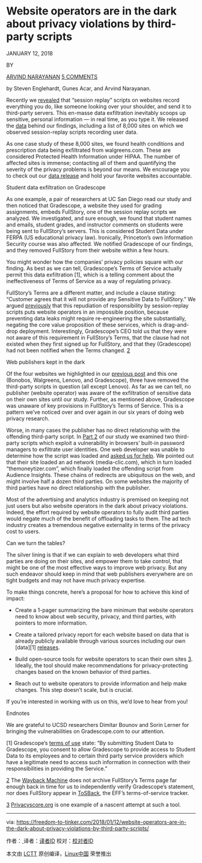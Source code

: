 Website operators are in the dark about privacy violations by third-party scripts
============================================================

JANUARY 12, 2018 

BY

 [ARVIND NARAYANAN][3] [5 COMMENTS][4]

by Steven Englehardt, Gunes Acar, and Arvind Narayanan.

Recently we [revealed][5] that “session replay” scripts on websites record everything you do, like someone looking over your shoulder, and send it to third-party servers. This en-masse data exfiltration inevitably scoops up sensitive, personal information — in real time, as you type it. We released the [data][6] behind our findings, including a list of 8,000 sites on which we observed session-replay scripts recording user data.

As one case study of these 8,000 sites, we found health conditions and prescription data being exfiltrated from walgreens.com. These are considered Protected Health Information under HIPAA. The number of affected sites is immense; contacting all of them and quantifying the severity of the privacy problems is beyond our means. We encourage you to check out our [data release][7] and hold your favorite websites accountable.

Student data exfiltration on Gradescope

As one example, a pair of researchers at UC San Diego read our study and then noticed that Gradescope, a website they used for grading assignments, embeds FullStory, one of the session replay scripts we analyzed. We investigated, and sure enough, we found that student names and emails, student grades, and instructor comments on students were being sent to FullStory’s servers. This is considered Student Data under FERPA (US educational privacy law). Ironically, Princeton’s own Information Security course was also affected. We notified Gradescope of our findings, and they removed FullStory from their website within a few hours.

You might wonder how the companies’ privacy policies square with our finding. As best as we can tell, Gradescope’s Terms of Service actually permit this data exfiltration [1], which is a telling comment about the ineffectiveness of Terms of Service as a way of regulating privacy.

FullStory’s Terms are a different matter, and include a clause stating: “Customer agrees that it will not provide any Sensitive Data to FullStory.” We argued [previously][8] that this repudiation of responsibility by session-replay scripts puts website operators in an impossible position, because preventing data leaks might require re-engineering the site substantially, negating the core value proposition of these services, which is drag-and-drop deployment. Interestingly, Gradescope’s CEO told us that they were not aware of this requirement in FullStory’s Terms, that the clause had not existed when they first signed up for FullStory, and that they (Gradescope) had not been notified when the Terms changed. [2]

Web publishers kept in the dark

Of the four websites we highlighted in our [previous post][9] and this one (Bonobos, Walgreens, Lenovo, and Gradescope), three have removed the third-party scripts in question (all except Lenovo). As far as we can tell, no publisher (website operator) was aware of the exfiltration of sensitive data on their own sites until our study. Further, as mentioned above, Gradescope was unaware of key provisions in FullStory’s Terms of Service. This is a pattern we’ve noticed over and over again in our six years of doing web privacy research.

Worse, in many cases the publisher has no direct relationship with the offending third-party script. In [Part 2][10] of our study we examined two third-party scripts which exploit a vulnerability in browsers’ built-in password managers to exfiltrate user identities. One web developer was unable to determine how the script was loaded and [asked us for help][11]. We pointed out that their site loaded an ad network (media-clic.com), which in turn loaded “themoneytizer.com”, which finally loaded the offending script from Audience Insights. These chains of redirects are ubiquitous on the web, and might involve half a dozen third parties. On some websites the majority of third parties have no direct relationship with the publisher.

Most of the advertising and analytics industry is premised on keeping not just users but also website operators in the dark about privacy violations. Indeed, the effort required by website operators to fully audit third parties would negate much of the benefit of offloading tasks to them. The ad tech industry creates a tremendous negative externality in terms of the privacy cost to users.

Can we turn the tables?

The silver lining is that if we can explain to web developers what third parties are doing on their sites, and empower them to take control, that might be one of the most effective ways to improve web privacy. But any such endeavor should keep in mind that web publishers everywhere are on tight budgets and may not have much privacy expertise.

To make things concrete, here’s a proposal for how to achieve this kind of impact:

*   Create a 1-pager summarizing the bare minimum that website operators need to know about web security, privacy, and third parties, with pointers to more information.

*   Create a tailored privacy report for each website based on data that is already publicly available through various sources including our own [data][1] [releases][2].

*   Build open-source tools for website operators to scan their own sites [3]. Ideally, the tool should make recommendations for privacy-protecting changes based on the known behavior of third parties.

*   Reach out to website operators to provide information and help make changes. This step doesn’t scale, but is crucial.

If you’re interested in working with us on this, we’d love to hear from you!

Endnotes

We are grateful to UCSD researchers Dimitar Bounov and Sorin Lerner for bringing the vulnerabilities on Gradescope.com to our attention.

[1] Gradescope’s [terms of use][12] state: “By submitting Student Data to Gradescope, you consent to allow Gradescope to provide access to Student Data to its employees and to certain third party service providers which have a legitimate need to access such information in connection with their responsibilities in providing the Service.”

[2] The [Wayback Machine][13] does not archive FullStory’s Terms page far enough back in time for us to independently verify Gradescope’s statement, nor does FullStory appear in [ToSBack][14], the EFF’s terms-of-service tracker.

[3] [Privacyscore.org][15] is one example of a nascent attempt at such a tool.

--------------------------------------------------------------------------------

via: https://freedom-to-tinker.com/2018/01/12/website-operators-are-in-the-dark-about-privacy-violations-by-third-party-scripts/

作者：[ ][a]
译者：[译者ID](https://github.com/译者ID)
校对：[校对者ID](https://github.com/校对者ID)

本文由 [LCTT](https://github.com/LCTT/TranslateProject) 原创编译，[Linux中国](https://linux.cn/) 荣誉推出

[a]:
[1]:https://webtransparency.cs.princeton.edu/webcensus/index.html#data
[2]:https://webtransparency.cs.princeton.edu/no_boundaries/session_replay_sites.html
[3]:https://freedom-to-tinker.com/author/randomwalker/
[4]:https://freedom-to-tinker.com/2018/01/12/website-operators-are-in-the-dark-about-privacy-violations-by-third-party-scripts/#comments
[5]:https://freedom-to-tinker.com/2017/11/15/no-boundaries-exfiltration-of-personal-data-by-session-replay-scripts/
[6]:https://webtransparency.cs.princeton.edu/no_boundaries/session_replay_sites.html
[7]:https://webtransparency.cs.princeton.edu/no_boundaries/session_replay_sites.html
[8]:https://freedom-to-tinker.com/2017/11/15/no-boundaries-exfiltration-of-personal-data-by-session-replay-scripts/
[9]:https://freedom-to-tinker.com/2017/11/15/no-boundaries-exfiltration-of-personal-data-by-session-replay-scripts/
[10]:https://freedom-to-tinker.com/2017/12/27/no-boundaries-for-user-identities-web-trackers-exploit-browser-login-managers/
[11]:https://freedom-to-tinker.com/2017/12/27/no-boundaries-for-user-identities-web-trackers-exploit-browser-login-managers/#comment-29002
[12]:https://web.archive.org/web/20180111185752/https://gradescope.com/tos
[13]:https://archive.org/
[14]:https://tosback.org/
[15]:https://privacyscore.org/
